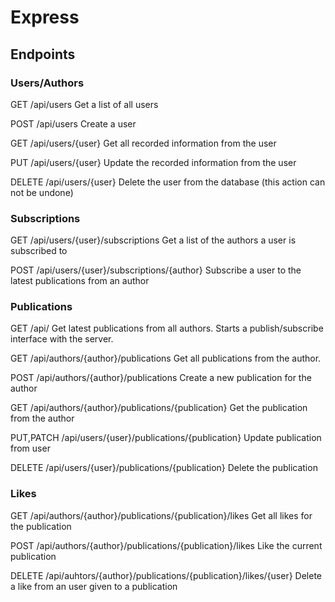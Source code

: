 # Express

## Endpoints

### Users/Authors

GET /api/users
Get a list of all users

POST /api/users
Create a user

GET /api/users/{user}
Get all recorded information from the user

PUT /api/users/{user}
Update the recorded information from the user

DELETE /api/users/{user}
Delete the user from the database (this action can not be undone)

### Subscriptions

GET /api/users/{user}/subscriptions
Get a list of the authors a user is subscribed to

POST /api/users/{user}/subscriptions/{author}
Subscribe a user to the latest publications from an author

### Publications

GET /api/
Get latest publications from all authors. Starts a publish/subscribe interface with the server.

GET /api/authors/{author}/publications
Get all publications from the author.

POST /api/authors/{author}/publications
Create a new publication for the author

GET /api/authors/{author}/publications/{publication}
Get the publication from the author

PUT,PATCH /api/users/{user}/publications/{publication}
Update publication from user

DELETE /api/users/{user}/publications/{publication}
Delete the publication

### Likes

GET /api/authors/{author}/publications/{publication}/likes
Get all likes for the publication

POST /api/authors/{author}/publications/{publication}/likes
Like the current publication

DELETE /api/auhtors/{author}/publications/{publication}/likes/{user}
Delete a like from an user given to a publication
